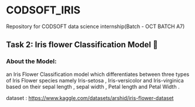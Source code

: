 # CODSOFT_IRIS

Repository for CODSOFT data science internship(Batch - OCT BATCH A7) 

## Task 2: Iris flower Classification Model 🌸

### About the Model:

an Iris Flower Classification model which differentiates between three types of Iris Flower species namely Iris-setosa , Iris-versicolor and Iris-virginica based on their sepal length , sepal width , Petal length and Petal Width .

dataset : https://www.kaggle.com/datasets/arshid/iris-flower-dataset
